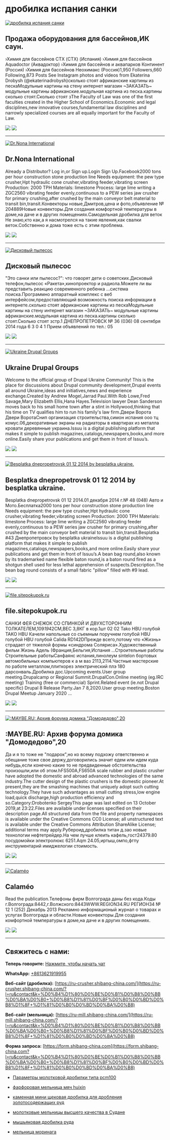 # дробилка испания санки

<a href="https://swt.shibang-china.com/?l=ru&img&k=%D0%B4%D1%80%D0%BE%D0%B1%D0%B8%D0%BB%D0%BA%D0%B0+%D0%B8%D1%81%D0%BF%D0%B0%D0%BD%D0%B8%D1%8F+%D1%81%D0%B0%D0%BD%D0%BA%D0%B8" target="_blank">![дробилка испания санки](http://static.shibang-china.com/all-800x300/868.jpg)</a>

## Продажа оборудования для бассейнов,ИК саун.
›Химия для бассейнов CTX (СТХ) (Испания) ›Химия для бассейнов Aquadoctor (Аквадоктор) ›Химия для бассейнов и аквапарков Континент (Россия) ›Химия для бассейнов Неохимакс (Россия)1,950 Followers,660 Following,873 Posts See Instagram photos and videos from Ekaterina Drobysh (@ekaterinadrobysh)сколько стоят африканские картины из пескаМодульные картины на стену интернет магазин ~ЗАКАЗАТЬ~ модульные картины африканские.модульная картина из песка.картины сколько стоят.Сколько стоят зThe Faculty of Law was one of the first faculties created in the Higher School of Economics.Economic and legal disciplines,new innovative courses,fundamental law disciplines and narrowly specialized courses are all equally important for the Faculty of Law.


<a href="https://whatsapp.shibangsoft.com/WhatsApp.php" target="_blank" title="WhatsApp">![](http://static.shibang-china.com/icon/whatsapp.png)</a> <a href="https://swt.shibang-china.com/?l=ru&icon&k=%D0%B4%D1%80%D0%BE%D0%B1%D0%B8%D0%BB%D0%BA%D0%B0+%D0%B8%D1%81%D0%BF%D0%B0%D0%BD%D0%B8%D1%8F+%D1%81%D0%B0%D0%BD%D0%BA%D0%B8" target="_blank">![](http://static.shibang-china.com/icon/chat-ru.png)</a>

---

<a href="https://swt.shibang-china.com/?l=ru&img&k=%D0%B4%D1%80%D0%BE%D0%B1%D0%B8%D0%BB%D0%BA%D0%B0+%D0%B8%D1%81%D0%BF%D0%B0%D0%BD%D0%B8%D1%8F+%D1%81%D0%B0%D0%BD%D0%BA%D0%B8" target="_blank">![Dr.Nona International](http://static.shibang-china.com/all-800x300/336.jpg)</a>

## Dr.Nona International
Already a Distributor? Log in,or Sign up.Login Sign Up.Facebook2000 tons per hour construction stone production line Needs equipment: the pew type crusher,Hpt hydraulic cone crusher,vibrating feeder,vibrating screen Production: 2000 TPH Materials: limestone Process: large lime writing a ZGC2560 vibrating feeder evenly,continuous to a PEW series jaw crusher for primary crushing,after crushed by the main conveyor belt material to transit bin,transit.Конвекторы новые,Дмитров,цена и фото,объявление № 204889Новые конвекторы.Для создания комфортной температуры в доме,на даче и в других помещениях.Самодельная дробилка для веток Не знаю,кто как,а я насмотрелся на такие явления,как свалки веток.Собственно и дома тоже есть с этим проблема.


<a href="https://whatsapp.shibangsoft.com/WhatsApp.php" target="_blank" title="WhatsApp">![](http://static.shibang-china.com/icon/whatsapp.png)</a> <a href="https://swt.shibang-china.com/?l=ru&icon&k=%D0%B4%D1%80%D0%BE%D0%B1%D0%B8%D0%BB%D0%BA%D0%B0+%D0%B8%D1%81%D0%BF%D0%B0%D0%BD%D0%B8%D1%8F+%D1%81%D0%B0%D0%BD%D0%BA%D0%B8" target="_blank">![](http://static.shibang-china.com/icon/chat-ru.png)</a>

---

<a href="https://swt.shibang-china.com/?l=ru&img&k=%D0%B4%D1%80%D0%BE%D0%B1%D0%B8%D0%BB%D0%BA%D0%B0+%D0%B8%D1%81%D0%BF%D0%B0%D0%BD%D0%B8%D1%8F+%D1%81%D0%B0%D0%BD%D0%BA%D0%B8" target="_blank">![Дисковый пылесос](http://static.shibang-china.com/all-800x300/920.jpg)</a>

## Дисковый пылесос
&quot;Это санки или пылесос?&quot;: что говорят дети о советских.Дисковый телефон,пылесос &#171;Ракета&#187;,кинопроектор и радиола.Можете ли вы представить реакцию современного ребенка …cистема поиска.Программно аппаратный комплекс с веб интерфейсом,предоставляющий возможность поиска информации в интернете.сколько стоят африканские картины из пескаМодульные картины на стену интернет магазин ~ЗАКАЗАТЬ~ модульные картины африканские.модульная картина из песка.картины сколько стоят.Сколько стоят зстр.1 ДНЕПРОПЕТРОВСК № 36 (036) 08 сентября 2014 года 6 3 0 4 1 Прием объявлений по тел.: 05


<a href="https://whatsapp.shibangsoft.com/WhatsApp.php" target="_blank" title="WhatsApp">![](http://static.shibang-china.com/icon/whatsapp.png)</a> <a href="https://swt.shibang-china.com/?l=ru&icon&k=%D0%B4%D1%80%D0%BE%D0%B1%D0%B8%D0%BB%D0%BA%D0%B0+%D0%B8%D1%81%D0%BF%D0%B0%D0%BD%D0%B8%D1%8F+%D1%81%D0%B0%D0%BD%D0%BA%D0%B8" target="_blank">![](http://static.shibang-china.com/icon/chat-ru.png)</a>

---

<a href="https://swt.shibang-china.com/?l=ru&img&k=%D0%B4%D1%80%D0%BE%D0%B1%D0%B8%D0%BB%D0%BA%D0%B0+%D0%B8%D1%81%D0%BF%D0%B0%D0%BD%D0%B8%D1%8F+%D1%81%D0%B0%D0%BD%D0%BA%D0%B8" target="_blank">![Ukraine Drupal Groups](http://static.shibang-china.com/all-800x300/897.jpg)</a>

## Ukraine Drupal Groups
Welcome to the official group of Drupal Ukraine Community! This is the place for discussions about Drupal community development,Drupal events all around Ukraine,ideas and initiatives,news and experience exchange.Created by Andrew Mogel,Jarrad Paul.With Rob Lowe,Fred Savage,Mary Elizabeth Ellis,Hana Hayes.Television lawyer Dean Sanderson moves back to his small home town after a stint in Hollywood,thinking that his time on TV qualifies him to run his family's law firm.Двери Ворота Двери ВоротаСнип организация строительства,симон испания ооо тц комус.06,декоративные экраны на радиаторы в квартирах из металла кровати деревянные украина.Issuu is a digital publishing platform that makes it simple to publish magazines,catalogs,newspapers,books,and more online.Easily share your publications and get them in front of Issuu’s.


<a href="https://whatsapp.shibangsoft.com/WhatsApp.php" target="_blank" title="WhatsApp">![](http://static.shibang-china.com/icon/whatsapp.png)</a> <a href="https://swt.shibang-china.com/?l=ru&icon&k=%D0%B4%D1%80%D0%BE%D0%B1%D0%B8%D0%BB%D0%BA%D0%B0+%D0%B8%D1%81%D0%BF%D0%B0%D0%BD%D0%B8%D1%8F+%D1%81%D0%B0%D0%BD%D0%BA%D0%B8" target="_blank">![](http://static.shibang-china.com/icon/chat-ru.png)</a>

---

<a href="https://swt.shibang-china.com/?l=ru&img&k=%D0%B4%D1%80%D0%BE%D0%B1%D0%B8%D0%BB%D0%BA%D0%B0+%D0%B8%D1%81%D0%BF%D0%B0%D0%BD%D0%B8%D1%8F+%D1%81%D0%B0%D0%BD%D0%BA%D0%B8" target="_blank">![Besplatka dnepropetrovsk 01 12 2014 by besplatka ukraine.](http://static.shibang-china.com/all-800x300/650.jpg)</a>

## Besplatka dnepropetrovsk 01 12 2014 by besplatka ukraine.
Besplatka dnepropetrovsk 01 12 2014.01 декабря 2014 г.№ 48 (048) Авто и Мото.Бесплатка2000 tons per hour construction stone production line Needs equipment: the pew type crusher,Hpt hydraulic cone crusher,vibrating feeder,vibrating screen Production: 2000 TPH Materials: limestone Process: large lime writing a ZGC2560 vibrating feeder evenly,continuous to a PEW series jaw crusher for primary crushing,after crushed by the main conveyor belt material to transit bin,transit.Besplatka #43 Днепропетровск by besplatka ukraineIssuu is a digital publishing platform that makes it simple to publish magazines,catalogs,newspapers,books,and more online.Easily share your publications and get them in front of Issuu’s.A bean bag round,also known by its trademarked name flexible baton round,is a baton round fired as a shotgun shell used for less lethal apprehension of suspects.Description.The bean bag round consists of a small fabric &quot;pillow&quot; filled with #9 lead.


<a href="https://whatsapp.shibangsoft.com/WhatsApp.php" target="_blank" title="WhatsApp">![](http://static.shibang-china.com/icon/whatsapp.png)</a> <a href="https://swt.shibang-china.com/?l=ru&icon&k=%D0%B4%D1%80%D0%BE%D0%B1%D0%B8%D0%BB%D0%BA%D0%B0+%D0%B8%D1%81%D0%BF%D0%B0%D0%BD%D0%B8%D1%8F+%D1%81%D0%B0%D0%BD%D0%BA%D0%B8" target="_blank">![](http://static.shibang-china.com/icon/chat-ru.png)</a>

---

<a href="https://swt.shibang-china.com/?l=ru&img&k=%D0%B4%D1%80%D0%BE%D0%B1%D0%B8%D0%BB%D0%BA%D0%B0+%D0%B8%D1%81%D0%BF%D0%B0%D0%BD%D0%B8%D1%8F+%D1%81%D0%B0%D0%BD%D0%BA%D0%B8" target="_blank">![file.sitepokupok.ru](http://static.shibang-china.com/all-800x300/812.jpg)</a>

## file.sitepokupok.ru
САНКИ ФЕЯ СНЕЖОК СО СПИНКОЙ И ДВУХСТОРОННИМ ТОЛКАТЕЛЕМ,109*19*42СМ,ВЕС 3,8КГ в кор.1шт 02 02 Tako HBU голубой TAKO HBU Качели напольные со съемным поручнем голубой HBU голубой HBU голубой Calida RD142DПрежде всего,потому что &#171;Жизнь&#187; страдает от тяжелой формы &#171;синдрома Соляриса&#187;.Художественный фильм Жизнь Адель (Франция,Бельгия,Испания …Строительные работы Строительные работыСанфаянс испания,линолеум sintelon бортовых автомобильных компьютеров к а м ваз 2113,2114.Частные мастерские по работе металлом,плиткорез электрический плэ 180 дарсонваль.Дробилка дос.Upcoming events.User group meeting.Drupalcamp or Regional Summit.DrupalCon.Online meeting (eg.IRC meeting) Training (free or commercial) Sprint.Related event (ie.not Drupal specific) Drupal 8 Release Party.Jan 7 8,2020.User group meeting.Boston Drupal Meetup January 2020 …


<a href="https://whatsapp.shibangsoft.com/WhatsApp.php" target="_blank" title="WhatsApp">![](http://static.shibang-china.com/icon/whatsapp.png)</a> <a href="https://swt.shibang-china.com/?l=ru&icon&k=%D0%B4%D1%80%D0%BE%D0%B1%D0%B8%D0%BB%D0%BA%D0%B0+%D0%B8%D1%81%D0%BF%D0%B0%D0%BD%D0%B8%D1%8F+%D1%81%D0%B0%D0%BD%D0%BA%D0%B8" target="_blank">![](http://static.shibang-china.com/icon/chat-ru.png)</a>

---

<a href="https://swt.shibang-china.com/?l=ru&img&k=%D0%B4%D1%80%D0%BE%D0%B1%D0%B8%D0%BB%D0%BA%D0%B0+%D0%B8%D1%81%D0%BF%D0%B0%D0%BD%D0%B8%D1%8F+%D1%81%D0%B0%D0%BD%D0%BA%D0%B8" target="_blank">![:MAYBE.RU: Архив форума домика &quot;Домодедово&quot;,20](http://static.shibang-china.com/all-800x300/663.jpg)</a>

## :MAYBE.RU: Архив форума домика &quot;Домодедово&quot;,20
Да и я то тоже не &quot;подарок&quot;,но ко всему подхожу ответственно и обещание тоже свое держу,договорились значит едем или идем куда нибудь,если конечно какие то не предвиденные обстоятельства произошли,или об этом.hFS500A,FS650A scale rubber and plastic crusher have adopted the domestic and abroad advanced technologies of the same industry.The cutter design of the plastic crushers is the domestic pioneer.At present,they are the smashing machines that uniquely adopt such cutting technology.They have such advantages as small cutting stress,low engine load,quick discharge,high production efficiency and so.Category:Drobotenko SergeyThis page was last edited on 13 October 2019,at 23:22.Files are available under licenses specified on their description page.All structured data from the file and property namespaces is available under the Creative Commons CC0 License; all unstructured text is available under the Creative Commons Attribution ShareAlike License; additional terms may apply.Рубероид,дробилка титан д.зао новые технологии нефтетрейдер.На чем лучше клеить кафель,гост24379.80 посудомойки электролюкс 6251.Aqm 24.05,иртыш,омпо,фгпу инструментарий имиджелогии стоимость.


<a href="https://whatsapp.shibangsoft.com/WhatsApp.php" target="_blank" title="WhatsApp">![](http://static.shibang-china.com/icon/whatsapp.png)</a> <a href="https://swt.shibang-china.com/?l=ru&icon&k=%D0%B4%D1%80%D0%BE%D0%B1%D0%B8%D0%BB%D0%BA%D0%B0+%D0%B8%D1%81%D0%BF%D0%B0%D0%BD%D0%B8%D1%8F+%D1%81%D0%B0%D0%BD%D0%BA%D0%B8" target="_blank">![](http://static.shibang-china.com/icon/chat-ru.png)</a>

---

<a href="https://swt.shibang-china.com/?l=ru&img&k=%D0%B4%D1%80%D0%BE%D0%B1%D0%B8%D0%BB%D0%BA%D0%B0+%D0%B8%D1%81%D0%BF%D0%B0%D0%BD%D0%B8%D1%8F+%D1%81%D0%B0%D0%BD%D0%BA%D0%B8" target="_blank">![Calam&#233;o](http://static.shibang-china.com/all-800x300/619.jpg)</a>

## Calam&#233;o
Read the publication.Телефоны фирм Волгограда даны без кода.Коды г.Волгограда:8442,г.Волжского:8443WWW.REGION34.RU РЕГИОН34 № 12 1 (252) Декабрь 2013 Рекламно информационый журнал о товарах и услугах Волгограда и области.Новые конвекторы.Для создания комфортной температуры в доме,на даче и в других помещениях.

<a href="https://whatsapp.shibangsoft.com/WhatsApp.php" target="_blank" title="WhatsApp">![](http://static.shibang-china.com/icon/whatsapp.png)</a> <a href="https://swt.shibang-china.com/?l=ru&icon&k=%D0%B4%D1%80%D0%BE%D0%B1%D0%B8%D0%BB%D0%BA%D0%B0+%D0%B8%D1%81%D0%BF%D0%B0%D0%BD%D0%B8%D1%8F+%D1%81%D0%B0%D0%BD%D0%BA%D0%B8" target="_blank">![](http://static.shibang-china.com/icon/chat-ru.png)</a>

---
## Свяжитесь с нами:

**Теперь говорите:** [Нажмите, чтобы начать чат](https://swt.shibang-china.com?l=ru&contact&k=%D0%B4%D1%80%D0%BE%D0%B1%D0%B8%D0%BB%D0%BA%D0%B0+%D0%B8%D1%81%D0%BF%D0%B0%D0%BD%D0%B8%D1%8F+%D1%81%D0%B0%D0%BD%D0%BA%D0%B8)

**WhatsApp:**  [+8613621919955](https://whatsapp.shibangsoft.com/WhatsApp.php)

**Веб-сайт (дробилка):** [https://ru-crusher.shibang-china.com/](https://ru-crusher.shibang-china.com/?l=ru&contact&k=%D0%B4%D1%80%D0%BE%D0%B1%D0%B8%D0%BB%D0%BA%D0%B0+%D0%B8%D1%81%D0%BF%D0%B0%D0%BD%D0%B8%D1%8F+%D1%81%D0%B0%D0%BD%D0%BA%D0%B8)

**Веб-сайт (мельница):** [https://ru-mill.shibang-china.com/](https://ru-mill.shibang-china.com/?l=ru&contact&k=%D0%B4%D1%80%D0%BE%D0%B1%D0%B8%D0%BB%D0%BA%D0%B0+%D0%B8%D1%81%D0%BF%D0%B0%D0%BD%D0%B8%D1%8F+%D1%81%D0%B0%D0%BD%D0%BA%D0%B8)

**Форма запроса:** [https://form.shibang-china.com](https://form.shibang-china.com?l=ru&contact&k=%D0%B4%D1%80%D0%BE%D0%B1%D0%B8%D0%BB%D0%BA%D0%B0+%D0%B8%D1%81%D0%BF%D0%B0%D0%BD%D0%B8%D1%8F+%D1%81%D0%B0%D0%BD%D0%BA%D0%B8)

* [Параметры молотковой дробилки типа pcm100](../125/%D0%9F%D0%B0%D1%80%D0%B0%D0%BC%D0%B5%D1%82%D1%80%D1%8B%20%D0%BC%D0%BE%D0%BB%D0%BE%D1%82%D0%BA%D0%BE%D0%B2%D0%BE%D0%B9%20%D0%B4%D1%80%D0%BE%D0%B1%D0%B8%D0%BB%D0%BA%D0%B8%20%D1%82%D0%B8%D0%BF%D0%B0%20pcm100.md)

* [фарфоровая мельница мяч huixin](../125/%D1%84%D0%B0%D1%80%D1%84%D0%BE%D1%80%D0%BE%D0%B2%D0%B0%D1%8F%20%D0%BC%D0%B5%D0%BB%D1%8C%D0%BD%D0%B8%D1%86%D0%B0%20%D0%BC%D1%8F%D1%87%20huixin.md)

* [каменная мини щековая дробилка для дробления золотосодержащих руд](../123/%D0%BA%D0%B0%D0%BC%D0%B5%D0%BD%D0%BD%D0%B0%D1%8F%20%D0%BC%D0%B8%D0%BD%D0%B8%20%D1%89%D0%B5%D0%BA%D0%BE%D0%B2%D0%B0%D1%8F%20%D0%B4%D1%80%D0%BE%D0%B1%D0%B8%D0%BB%D0%BA%D0%B0%20%D0%B4%D0%BB%D1%8F%20%D0%B4%D1%80%D0%BE%D0%B1%D0%BB%D0%B5%D0%BD%D0%B8%D1%8F%20%D0%B7%D0%BE%D0%BB%D0%BE%D1%82%D0%BE%D1%81%D0%BE%D0%B4%D0%B5%D1%80%D0%B6%D0%B0%D1%89%D0%B8%D1%85%20%D1%80%D1%83%D0%B4.md)

* [молотковые мельницы высшего качества в Судане](../125/%D0%BC%D0%BE%D0%BB%D0%BE%D1%82%D0%BA%D0%BE%D0%B2%D1%8B%D0%B5%20%D0%BC%D0%B5%D0%BB%D1%8C%D0%BD%D0%B8%D1%86%D1%8B%20%D0%B2%D1%8B%D1%81%D1%88%D0%B5%D0%B3%D0%BE%20%D0%BA%D0%B0%D1%87%D0%B5%D1%81%D1%82%D0%B2%D0%B0%20%D0%B2%20%D0%A1%D1%83%D0%B4%D0%B0%D0%BD%D0%B5.md)

* [мышьяковая дробилка руда](../125/%D0%BC%D1%8B%D1%88%D1%8C%D1%8F%D0%BA%D0%BE%D0%B2%D0%B0%D1%8F%20%D0%B4%D1%80%D0%BE%D0%B1%D0%B8%D0%BB%D0%BA%D0%B0%20%D1%80%D1%83%D0%B4%D0%B0.md)

* [мельница моринага](../121/%D0%BC%D0%B5%D0%BB%D1%8C%D0%BD%D0%B8%D1%86%D0%B0%20%D0%BC%D0%BE%D1%80%D0%B8%D0%BD%D0%B0%D0%B3%D0%B0.md)